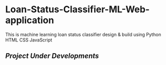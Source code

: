 # Loan-Status-Classifier-ML-Web-application
This is machine learning loan status classifier design &amp; build  using Python HTML CSS JavaScript

## *Project Under Developments*
